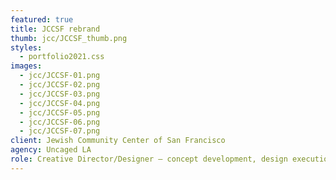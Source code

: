 ```yaml
---
featured: true
title: JCCSF rebrand
thumb: jcc/JCCSF_thumb.png
styles:
  - portfolio2021.css
images:
  - jcc/JCCSF-01.png
  - jcc/JCCSF-02.png
  - jcc/JCCSF-03.png
  - jcc/JCCSF-04.png
  - jcc/JCCSF-05.png
  - jcc/JCCSF-06.png
  - jcc/JCCSF-07.png
client: Jewish Community Center of San Francisco
agency: Uncaged LA
role: Creative Director/Designer – concept development, design executions, final production
---
```

